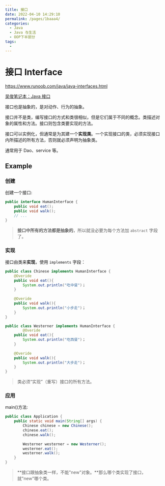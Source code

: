 ```yaml
---
title: 接口
date: 2022-04-10 14:29:10
permalink: /pages/1baaa4/
categories:
  - Java
  - Java 与生活
  - OOP下半部分
tags:
  - 
---
```

# 接口 Interface

https://www.runoob.com/java/java-interfaces.html

[吴俊笔记本：Java 接口](https://wujun234.com/05%20Java/00%20Java%20%E5%9F%BA%E7%A1%80/03%20%E6%8E%A5%E5%8F%A3%E3%80%81lambda%E3%80%81%E5%86%85%E9%83%A8%E7%B1%BB%E3%80%81%E4%BB%A3%E7%90%86/1%20%E6%8E%A5%E5%8F%A3/)

接口也是抽象的，是对动作、行为的抽象。

接口并不是类，编写接口的方式和类很相似，但是它们属于不同的概念。类描述对象的属性和方法。接口则包含类要实现的方法。

接口可以实例化，但通常是为其建一个**实现类**。一个实现接口的类，必须实现接口内所描述的所有方法，否则就必须声明为抽象类。

通常用于 Dao、service 等。

## Example

### 创建

创建一个接口:

```Java 
public interface HumanInterface {
    public void eat();
    public void walk();
    // ...
}
```

> **接口中所有的方法都是抽象的**，所以就没必要为每个方法加 `abstract` 字段了。

### 实现

接口由类来**实现**，使用 `implements` 字段：

```Java
public class Chinese implements HumanInterface {
    @Overide
    public void eat(){
        System.out.println("吃中餐")；
    }
    
    @Overide
    public void walk(){
        System.out.println("小步走")；
    }
}
```

```Java
public class Westerner implements HumanInterface {
        @Overide
    public void eat(){
        System.out.println("吃西餐")；
    }
    
    @Overide
    public void walk(){
        System.out.println("大步走")；
    }
}
```

> 类必须“实现”（重写）接口的所有方法。

### 应用

main()方法:

```Java
public class Application {
    public static void main(String[] args) {
        Chinese chinese = new Chinese();
        chinese.eat();
        chinese.walk();
        
        Westerner westerner = new Westerner();
        westerner.eat();
        westerner.walk();
    }
}
```

> **接口跟抽象类一样，不能"new"对象。**那么哪个类实现了接口，就"new"哪个类。

